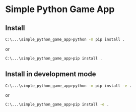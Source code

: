 # Simple Python Game App

## Install
```bash
C:\...\simple_python_game_app>python -m pip install .
```
or
```bash
C:\...\simple_python_game_app>pip install .
```

## Install in development mode

```bash
C:\...\simple_python_game_app>python -m pip install -e .
```
or
```bash
C:\...\simple_python_game_app>pip install -e .
```